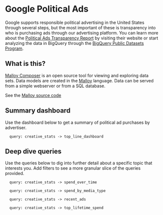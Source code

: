 # Google Political Ads
Google supports responsible political advertising in the United States through several steps, but the most important of these is transparency into who is purchasing ads through our advertising platform. You can learn more about the [Political Ads Transparency Report](https://adstransparency.google.com/political?political&region=US) by visiting their website or start analyzing the data in BigQuery through the [BigQuery Public Datasets Program](https://console.cloud.google.com/marketplace/product/transparency-report/google-political-ads).

## What is this?

[Malloy Composer](https://github.com/malloydata/malloy-composer) is an open source tool for viewing and exploring data sets.  Data models are created in the [Malloy](https://malloydata.github.io/malloy/documentation/) language.  Data can be served from a simple webserver or from a SQL database.

See the [Malloy source code](https://github.com/lloydtabb/baby_names/)


## Summary dashboard

Use the dashboard below to get a summary of political ad purchases by advertiser.

<!-- malloy-query
name="Summary Dashboard"
description="Advertiser Summary Dashboard"
model="./google_ads.malloy"
renderer="dashboard"
-->
```malloy
  query: creative_stats -> top_line_dashboard
```
## Deep dive queries
Use the queries below to dig into further detail about a specific topic that interests you. Add filters to see a more granular slice of the queries provided.
<!-- malloy-query
name="Spend over time"
description="Explore how ad spending has evolved month over month"
model="./google_ads.malloy"
-->
```malloy
  query: creative_stats -> spend_over_time
```

<!-- malloy-query
name="Spend by media type"
description="Explore how ad spending broke down by ad type"
model="./google_ads.malloy"
-->
```malloy
  query: creative_stats -> spend_by_media_type
```

<!-- malloy-query
name="Recent ads"
description="The ten most recent ads that generated at least 1 impression"
model="./google_ads.malloy"
-->
```malloy
  query: creative_stats -> recent_ads
```

<!-- malloy-query
name="Most expensive ads"
description="The ten expensive ads that generated at least 1 impression. Add a filter to see this list for each individual advertiser"
model="./google_ads.malloy"
-->
```malloy
  query: creative_stats -> top_lifetime_spend
```
